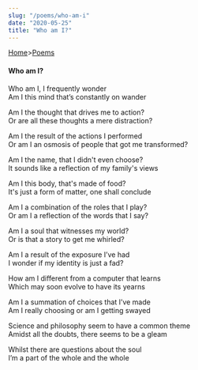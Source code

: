 ```yaml
---
slug: "/poems/who-am-i"
date: "2020-05-25"
title: "Who am I?"
---
```


[Home](/)>[Poems](/poems)

#### Who am I?


Who am I, I frequently wonder<br>
Am I this mind that’s constantly on wander

Am I the thought that drives me to action?<br>
Or are all these thoughts a mere distraction?

Am I the result of the actions I performed<br>
Or am I an osmosis of people that got me transformed?

Am I the name, that I didn't even choose?<br>
It sounds like a reflection of my family's views

Am I this body, that's made of food?<br>
It's just a form of matter, one shall conclude

Am I a combination of the roles that I play?<br>
Or am I a reflection of the words that I say?

Am I a soul that witnesses my world?<br>
Or is that a story to get me whirled?

Am I a result of the exposure I’ve had<br>
I wonder if my identity is just a fad?

How am I different from a computer that learns<br>
Which may soon evolve to have its yearns

Am I a summation of choices that I’ve made<br>
Am I really choosing or am I getting swayed

Science and philosophy seem to have a common theme<br>
Amidst all the doubts, there seems to be a gleam

Whilst there are questions about the soul<br>
I’m a part of the whole and the whole
